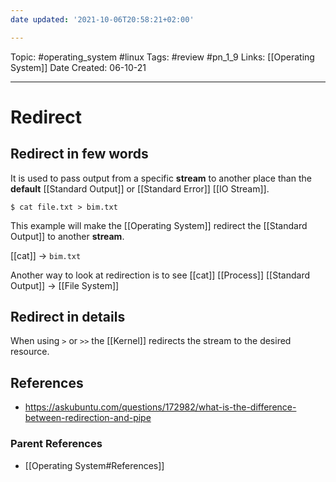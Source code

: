 ```yaml
---
date updated: '2021-10-06T20:58:21+02:00'

---
```


Topic: #operating_system #linux
Tags: #review #pn_1_9
Links: [[Operating System]]
Date Created: 06-10-21

---

# Redirect

## Redirect in few words

It is used to pass output from a specific **stream** to another place than the **default** [[Standard Output]] or [[Standard Error]] [[IO Stream]].

```shell
$ cat file.txt > bim.txt
```

This example will make the [[Operating System]] redirect the [[Standard Output]] to another **stream**.

[[cat]] -> `bim.txt`

Another way to look at redirection is to see
[[cat]] [[Process]] [[Standard Output]] -> [[File System]]

## Redirect in details

When using `>` or `>>` the [[Kernel]] redirects the stream to the desired resource.

## References

- <https://askubuntu.com/questions/172982/what-is-the-difference-between-redirection-and-pipe>

### Parent References

- [[Operating System#References]]
